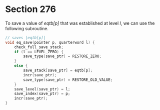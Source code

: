 # Section 276

To save a value of *eqtb[p]* that was established at level *l*, we can use the following subroutine.

```c datastructures/stack.c
// saves |eqtb[p]|
void eq_save(pointer p, quarterword l) {
    check_full_save_stack;
    if (l == LEVEL_ZERO) {
        save_type(save_ptr) = RESTORE_ZERO;
    }
    else {
        save_stack[save_ptr] = eqtb[p];
        incr(save_ptr);
        save_type(save_ptr) = RESTORE_OLD_VALUE;
    }
    save_level(save_ptr) = l;
    save_index(save_ptr) = p;
    incr(save_ptr);
}
```
